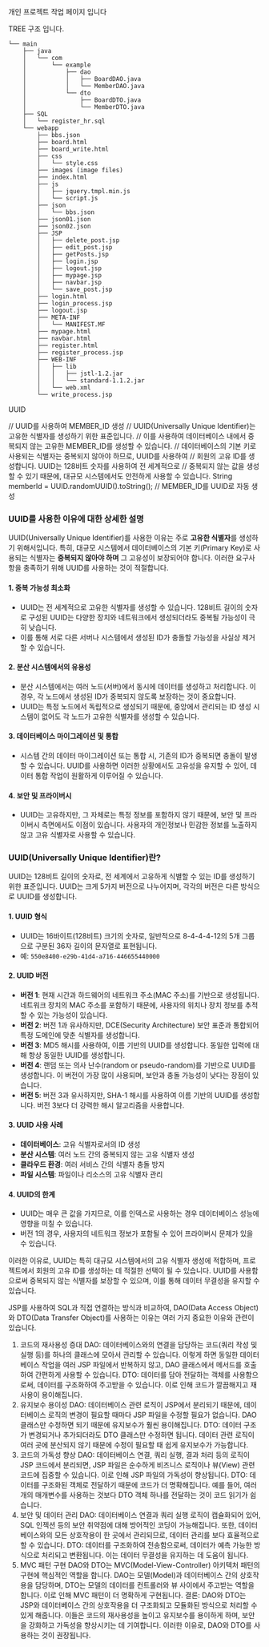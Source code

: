 

개인 프로젝트 작업 페이지 입니다

TREE 구조 입니다.

```plaintext
└── main
    ├── java
    │   └── com
    │       └── example
    │           ├── dao
    │           │   ├── BoardDAO.java
    │           │   └── MemberDAO.java
    │           └── dto
    │               ├── BoardDTO.java
    │               └── MemberDTO.java
    ├── SQL
    │   └── register_hr.sql
    └── webapp
        ├── bbs.json
        ├── board.html
        ├── board_write.html
        ├── css
        │   └── style.css
        ├── images (image files)
        ├── index.html
        ├── js
        │   ├── jquery.tmpl.min.js
        │   └── script.js
        ├── json
        │   └── bbs.json
        ├── json01.json
        ├── json02.json
        ├── JSP
        │   ├── delete_post.jsp
        │   ├── edit_post.jsp
        │   ├── getPosts.jsp
        │   ├── login.jsp
        │   ├── logout.jsp
        │   ├── mypage.jsp
        │   ├── navbar.jsp
        │   └── save_post.jsp
        ├── login.html
        ├── login_process.jsp
        ├── logout.jsp
        ├── META-INF
        │   └── MANIFEST.MF
        ├── mypage.html
        ├── navbar.html
        ├── register.html
        ├── register_process.jsp
        ├── WEB-INF
        │   ├── lib
        │   │   ├── jstl-1.2.jar
        │   │   └── standard-1.1.2.jar
        │   └── web.xml
        └── write_process.jsp
```

UUID


// UUID를 사용하여 MEMBER_ID 생성 // UUID(Universally Unique Identifier)는 고유한 식별자를 생성하기 위한 표준입니다. // 이를 사용하여 데이터베이스 내에서 중복되지 않는 고유한 MEMBER_ID를 생성할 수 있습니다. // 데이터베이스의 기본 키로 사용되는 식별자는 중복되지 않아야 하므로, UUID를 사용하여 // 회원의 고유 ID를 생성합니다. UUID는 128비트 숫자를 사용하여 전 세계적으로 // 중복되지 않는 값을 생성할 수 있기 때문에, 대규모 시스템에서도 안전하게 사용할 수 있습니다. String memberId = UUID.randomUUID().toString(); // MEMBER_ID를 UUID로 자동 생성

### UUID를 사용한 이유에 대한 상세한 설명

UUID(Universally Unique Identifier)를 사용한 이유는 주로 **고유한 식별자**를 생성하기 위해서입니다. 특히, 대규모 시스템에서 데이터베이스의 기본 키(Primary Key)로 사용되는 식별자는 **중복되지 않아야 하며** 그 고유성이 보장되어야 합니다. 이러한 요구사항을 충족하기 위해 UUID를 사용하는 것이 적절합니다. 

#### 1. **중복 가능성 최소화**
   - UUID는 전 세계적으로 고유한 식별자를 생성할 수 있습니다. 128비트 길이의 숫자로 구성된 UUID는 다양한 장치와 네트워크에서 생성되더라도 중복될 가능성이 극히 낮습니다.
   - 이를 통해 서로 다른 서버나 시스템에서 생성된 ID가 충돌할 가능성을 사실상 제거할 수 있습니다.

#### 2. **분산 시스템에서의 유용성**
   - 분산 시스템에서는 여러 노드(서버)에서 동시에 데이터를 생성하고 처리합니다. 이 경우, 각 노드에서 생성된 ID가 중복되지 않도록 보장하는 것이 중요합니다.
   - UUID는 특정 노드에서 독립적으로 생성되기 때문에, 중앙에서 관리되는 ID 생성 시스템이 없어도 각 노드가 고유한 식별자를 생성할 수 있습니다.

#### 3. **데이터베이스 마이그레이션 및 통합**
   - 시스템 간의 데이터 마이그레이션 또는 통합 시, 기존의 ID가 중복되면 충돌이 발생할 수 있습니다. UUID를 사용하면 이러한 상황에서도 고유성을 유지할 수 있어, 데이터 통합 작업이 원활하게 이루어질 수 있습니다.

#### 4. **보안 및 프라이버시**
   - UUID는 고유하지만, 그 자체로는 특정 정보를 포함하지 않기 때문에, 보안 및 프라이버시 측면에서도 이점이 있습니다. 사용자의 개인정보나 민감한 정보를 노출하지 않고 고유 식별자로 사용할 수 있습니다.

### UUID(Universally Unique Identifier)란?

UUID는 128비트 길이의 숫자로, 전 세계에서 고유하게 식별할 수 있는 ID를 생성하기 위한 표준입니다. UUID는 크게 5가지 버전으로 나누어지며, 각각의 버전은 다른 방식으로 UUID를 생성합니다.

#### 1. **UUID 형식**
   - UUID는 16바이트(128비트) 크기의 숫자로, 일반적으로 8-4-4-4-12의 5개 그룹으로 구분된 36자 길이의 문자열로 표현됩니다.
   - 예: `550e8400-e29b-41d4-a716-446655440000`

#### 2. **UUID 버전**
   - **버전 1**: 현재 시간과 하드웨어의 네트워크 주소(MAC 주소)를 기반으로 생성됩니다. 네트워크 장치의 MAC 주소를 포함하기 때문에, 사용자의 위치나 장치 정보를 추적할 수 있는 가능성이 있습니다.
   - **버전 2**: 버전 1과 유사하지만, DCE(Security Architecture) 보안 표준과 통합되어 특정 도메인에 맞춘 식별자를 생성합니다.
   - **버전 3**: MD5 해시를 사용하여, 이름 기반의 UUID를 생성합니다. 동일한 입력에 대해 항상 동일한 UUID를 생성합니다.
   - **버전 4**: 랜덤 또는 의사 난수(random or pseudo-random)를 기반으로 UUID를 생성합니다. 이 버전이 가장 많이 사용되며, 보안과 충돌 가능성이 낮다는 장점이 있습니다.
   - **버전 5**: 버전 3과 유사하지만, SHA-1 해시를 사용하여 이름 기반의 UUID를 생성합니다. 버전 3보다 더 강력한 해시 알고리즘을 사용합니다.

#### 3. **UUID 사용 사례**
   - **데이터베이스**: 고유 식별자로서의 ID 생성
   - **분산 시스템**: 여러 노드 간의 중복되지 않는 고유 식별자 생성
   - **클라우드 환경**: 여러 서비스 간의 식별자 충돌 방지
   - **파일 시스템**: 파일이나 리소스의 고유 식별자 관리

#### 4. **UUID의 한계**
   - UUID는 매우 큰 값을 가지므로, 이를 인덱스로 사용하는 경우 데이터베이스 성능에 영향을 미칠 수 있습니다.
   - 버전 1의 경우, 사용자의 네트워크 정보가 포함될 수 있어 프라이버시 문제가 있을 수 있습니다.

이러한 이유로, UUID는 특히 대규모 시스템에서의 고유 식별자 생성에 적합하며, 프로젝트에서 회원의 고유 ID를 생성하는 데 적절한 선택이 될 수 있습니다. UUID를 사용함으로써 중복되지 않는 식별자를 보장할 수 있으며, 이를 통해 데이터 무결성을 유지할 수 있습니다.


 JSP를 사용하여 SQL과 직접 연결하는 방식과 비교하여, DAO(Data Access Object)와 DTO(Data Transfer Object)를 사용하는 이유는 여러 가지 중요한 이유와 관련이 있습니다.

1. 코드의 재사용성 증대
DAO: 데이터베이스와의 연결을 담당하는 코드(쿼리 작성 및 실행 등)를 하나의 클래스에 모아서 관리할 수 있습니다. 이렇게 하면 동일한 데이터베이스 작업을 여러 JSP 파일에서 반복하지 않고, DAO 클래스에서 메서드를 호출하여 간편하게 사용할 수 있습니다.
DTO: 데이터를 담아 전달하는 객체를 사용함으로써, 데이터를 구조화하여 주고받을 수 있습니다. 이로 인해 코드가 깔끔해지고 재사용이 용이해집니다.
2. 유지보수 용이성
DAO: 데이터베이스 관련 로직이 JSP에서 분리되기 때문에, 데이터베이스 로직의 변경이 필요할 때마다 JSP 파일을 수정할 필요가 없습니다. DAO 클래스만 수정하면 되기 때문에 유지보수가 훨씬 용이해집니다.
DTO: 데이터 구조가 변경되거나 추가되더라도 DTO 클래스만 수정하면 됩니다. 데이터 관련 로직이 여러 곳에 분산되지 않기 때문에 수정이 필요할 때 쉽게 유지보수가 가능합니다.
3. 코드의 가독성 향상
DAO: 데이터베이스 연결, 쿼리 실행, 결과 처리 등의 로직이 JSP 코드에서 분리되면, JSP 파일은 순수하게 비즈니스 로직이나 뷰(View) 관련 코드에 집중할 수 있습니다. 이로 인해 JSP 파일의 가독성이 향상됩니다.
DTO: 데이터를 구조화된 객체로 전달하기 때문에 코드가 더 명확해집니다. 예를 들어, 여러 개의 매개변수를 사용하는 것보다 DTO 객체 하나를 전달하는 것이 코드 읽기가 쉽습니다.
4. 보안 및 데이터 관리
DAO: 데이터베이스 연결과 쿼리 실행 로직이 캡슐화되어 있어, SQL 인젝션 등의 보안 취약점에 대해 방어적인 코딩이 가능해집니다. 또한, 데이터베이스와의 모든 상호작용이 한 곳에서 관리되므로, 데이터 관리를 보다 효율적으로 할 수 있습니다.
DTO: 데이터를 구조화하여 전송함으로써, 데이터가 예측 가능한 방식으로 처리되고 변환됩니다. 이는 데이터 무결성을 유지하는 데 도움이 됩니다.
5. MVC 패턴 구현
DAO와 DTO는 MVC(Model-View-Controller) 아키텍처 패턴의 구현에 핵심적인 역할을 합니다. DAO는 모델(Model)과 데이터베이스 간의 상호작용을 담당하며, DTO는 모델의 데이터를 컨트롤러와 뷰 사이에서 주고받는 역할을 합니다. 이로 인해 MVC 패턴이 더 명확하게 구현됩니다.
결론:
DAO와 DTO는 JSP와 데이터베이스 간의 상호작용을 더 구조화되고 모듈화된 방식으로 처리할 수 있게 해줍니다. 이들은 코드의 재사용성을 높이고 유지보수를 용이하게 하며, 보안을 강화하고 가독성을 향상시키는 데 기여합니다. 이러한 이유로, DAO와 DTO를 사용하는 것이 권장됩니다.



